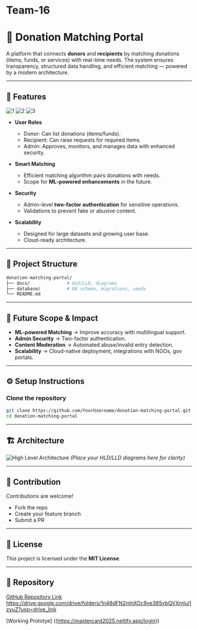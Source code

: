 # Team-16

# 🤝 Donation Matching Portal

A platform that connects **donors** and **recipients** by matching donations (items, funds, or services) with real-time needs.
The system ensures transparency, structured data handling, and efficient matching — powered by a modern architecture.

---

## 🚀 Features

![1](https://github.com/user-attachments/assets/7fde156c-0522-411e-b869-1fb7d95bcc46)
![2](https://github.com/user-attachments/assets/fe820168-9870-42ae-a4fe-bf0b5c1d9796)
![3](https://github.com/user-attachments/assets/915c9561-b71f-4bfe-8b30-0af0fe3b8c2b)


* **User Roles**

  * Donor: Can list donations (items/funds).
  * Recipient: Can raise requests for required items.
  * Admin: Approves, monitors, and manages data with enhanced security.

* **Smart Matching**

  * Efficient matching algorithm pairs donations with needs.
  * Scope for **ML-powered enhancements** in the future.

* **Security**

  * Admin-level **two-factor authentication** for sensitive operations.
  * Validations to prevent fake or abusive content.

* **Scalability**

  * Designed for large datasets and growing user base.
  * Cloud-ready architecture.

---

## 📂 Project Structure

```bash
donation-matching-portal/
├── docs/              # HLD/LLD, diagrams
├── database/          # DB schema, migrations, seeds
└── README.md
```

---

## 🔐 Future Scope & Impact

* **ML-powered Matching** → Improve accuracy with multilingual support.
* **Admin Security** → Two-factor authentication.
* **Content Moderation** → Automated abuse/invalid entry detection.
* **Scalability** → Cloud-native deployment, integrations with NGOs, gov portals.

---

## ⚙️ Setup Instructions

### Clone the repository

```bash
git clone https://github.com/YourUsername/donation-matching-portal.git
cd donation-matching-portal
```

---

## 🏗️ Architecture

![High Level Architecture](docs/hld-diagram.png)
*(Place your HLD/LLD diagrams here for clarity)*

---

## 📌 Contribution

Contributions are welcome!

* Fork the repo
* Create your feature branch
* Submit a PR

---

## 📜 License

This project is licensed under the **MIT License**.

---

## 🔗 Repository

[GitHub Repository Link]((https://github.com/Mastercard-Code-For-Change-2-0/Team-16/blob/main/README.md))
https://drive.google.com/drive/folders/1n48dFN2mhXOc9ve385ybQVXmIui1zyuZ?usp=drive_link

[Working Prototye] ((https://mastercard2025.netlify.app/login))
